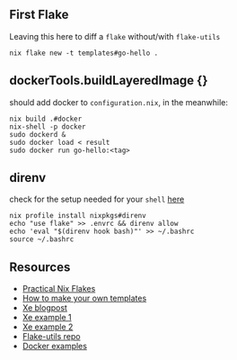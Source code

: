 ## First Flake

Leaving this here to diff a `flake` without/with `flake-utils`

`nix flake new -t templates#go-hello .`

## dockerTools.buildLayeredImage {}

should add docker to `configuration.nix`, in the meanwhile:

```
nix build .#docker
nix-shell -p docker
sudo dockerd &
sudo docker load < result
sudo docker run go-hello:<tag>
```

## direnv

check for the setup needed for your `shell` [here](https://direnv.net/docs/hook.html)

```
nix profile install nixpkgs#direnv
echo "use flake" >> .envrc && direnv allow
echo 'eval "$(direnv hook bash)"' >> ~/.bashrc
source ~/.bashrc
```

## Resources

- [Practical Nix Flakes][1]
- [How to make your own templates][2]
- [Xe blogpost][3]
- [Xe example 1][4]
- [Xe example 2][5]
- [Flake-utils repo][6]
- [Docker examples][7]

[1]: https://serokell.io/blog/practical-nix-flakes
[2]: https://peppe.rs/posts/novice_nix:_flake_templates/
[3]: https://xeiaso.net/blog/nix-flakes-1-2022-02-21
[4]: https://tulpa.dev/Xe/mara/src/branch/main/flake.nix
[5]: https://github.com/Xe/templates/blob/main/go-web-server/flake.nix
[6]: https://github.com/numtide/flake-utils
[7]: https://github.com/NixOS/nixpkgs/blob/master/pkgs/build-support/docker/examples.nix
